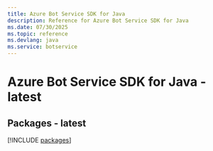```yaml
---
title: Azure Bot Service SDK for Java
description: Reference for Azure Bot Service SDK for Java
ms.date: 07/30/2025
ms.topic: reference
ms.devlang: java
ms.service: botservice
---
```

# Azure Bot Service SDK for Java - latest
## Packages - latest
[!INCLUDE [packages](bot-service-index.md)]